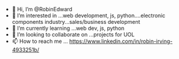 - 👋 Hi, I’m @RobinEdward
- 👀 I’m interested in ...web development, js, python....electronic components industry...sales/business development
- 🌱 I’m currently learning ...web dev, js, python
- 💞️ I’m looking to collaborate on ...projects for UOL
- 📫 How to reach me ... https://www.linkedin.com/in/robin-irving-4933251b/

<!---
RobinEdward/RobinEdward is a ✨ special ✨ repository because its `README.md` (this file) appears on your GitHub profile.
You can click the Preview link to take a look at your changes.
--->
